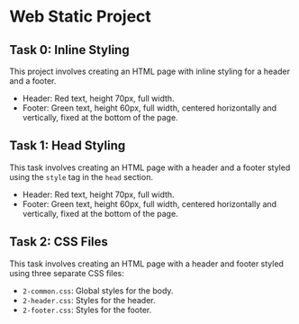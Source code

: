 # Web Static Project

## Task 0: Inline Styling
This project involves creating an HTML page with inline styling for a header and a footer.

- Header: Red text, height 70px, full width.
- Footer: Green text, height 60px, full width, centered horizontally and vertically, fixed at the bottom of the page.
## Task 1: Head Styling
This task involves creating an HTML page with a header and a footer styled using the `style` tag in the `head` section.

- Header: Red text, height 70px, full width.
- Footer: Green text, height 60px, full width, centered horizontally and vertically, fixed at the bottom of the page.
## Task 2: CSS Files
This task involves creating an HTML page with a header and footer styled using three separate CSS files:
- `2-common.css`: Global styles for the body.
- `2-header.css`: Styles for the header.
- `2-footer.css`: Styles for the footer.

